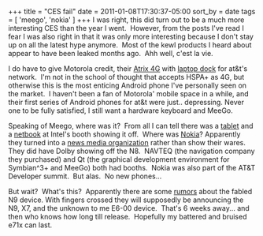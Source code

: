 +++
title = "CES fail"
date = 2011-01-08T17:30:37-05:00
sort_by = date
tags = [
  'meego',
  'nokia'
]
+++
I was right, this did turn out to be a much more interesting CES than the year I went.  However, from the posts I've read I fear I was also right in that it was only more interesting because I don't stay up on all the latest hype anymore.  Most of the kewl products I heard about appear to have been leaked months ago.  Ahh well, c'est la vie.

I do have to give Motorola credit, their <a title="Engadget post about Motorola Atrix 4G" href="http://www.engadget.com/2011/01/05/motorola-atrix-4g-hits-atandts-website-complete-with-specs/" target="_blank">Atrix 4G</a> with <a title="Engaget post about Atrix 4G's dock" href="http://www.engadget.com/2011/01/05/motorola-atrix-4gs-webtop-application-turns-your-phone-into-a/" target="_blank">laptop dock</a> for at&t's network.  I'm not in the school of thought that accepts HSPA+ as 4G, but otherwise this is the most enticing Android phone I've personally seen on the market.  I haven't been a fan of Motorola' mobile space in a while, and their first series of Android phones for at&t were just.. depressing. Never one to be fully satisfied, I still want a hardware keyboard and MeeGo.

Speaking of Meego, where was it?  From all I can tell there was a <a title="NetworldWorld talks about Intel showing off a WeTab running Meego" href="http://www.networkworld.com/community/node/70419" target="_self">tablet</a> and a <a title="CNet hands on with MeeGo netbook" href="http://www.cnetanalysis.com/reviews/ces-2011-hands-on-meego-netbook-review/" target="_self">netbook</a> at Intel's booth showing it off.  Where was <a title="Nokia's CES announcement" href="http://conversations.nokia.com/2011/01/05/nokia-at-ces-2011" target="_blank">Nokia</a>? Apparently they turned into a <a title="Nokia gets non-techies to blog from N8s at CES 2011" href="http://conversations.nokia.com/2011/01/05/not-so-geeky-after-all-covering-ces-2011-from-a-unique-perspective" target="_blank">news media organization</a> rather than show their wares.  They did have Dolby showing off the N8.  NAVTEQ (the navigation company they purchased) and Qt (the graphical development environment for Symbian^3+ and MeeGo) both had booths.  Nokia was also part of the AT&T Developer summit.  But alas.  No new phones...

But wait?  What's this?  Apparently there are some <a title="Rumors about Nokia's 2011 devices" href="http://mynokiablog.com/2011/01/08/rumours-nokia-n9-being-announced-at-mwc-in-6-weeks-time-more-n9x7-gossip" target="_blank">rumors</a> about the fabled N9 device. With fingers crossed they will supposedly be announcing the N9, X7, and the unknown to me E6-00 device.  That's 6 weeks away... and then who knows how long till release.  Hopefully my battered and bruised e71x can last.
